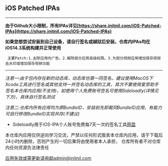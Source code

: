 ## iOS Patched IPAs

---

**由于Github大小限制，所有IPAs详见[https://share.initnil.com/iOS-Patched-IPAs](https://share.initnil.com/iOS-Patched-IPAs)**

**如果您想尝试安装到自己设备，请自行签名或越狱后安装，仓库内IPAs均在iOS14.3系统构建并正常使用**

` 主要Patch:1.去除应用内广告。2.解除部分应用高级权限。3.为部分视频应用增加保存视频去水印或增加保存视频功能`

---

*注意一:由于包内存在新的动态库，动态库也需一同签名，建议使用MacOS下Xcode工具进行签名或其他支持一并签名动态库的工具，其次不要使用爱思助手签名本仓库内应用(不支持)，如使用个人免费账号签名可使用Sideloadly(详情见下方)，具体自行签名测试*

*注意二:仓库内所有应用均为原BundleID，安装前先卸载同BundleID应用，有能力可自行修改BundleID实现共存(不建议)*

* Sideloadly用于iOS-IPA个人账号免费每7天一次的签名工具[网盘](https://share.initnil.com/Sideloadly)

本仓库内应用仅供逆向学习交流，严禁以任何形式贩卖本仓库内应用，请于下载后24小时内删除，否则产生的一切后果将由使用者本人承担， 仓库所有者不对仓库内任何资源负法律责任

应用失效或需更新请电邮admin@initnil.com

